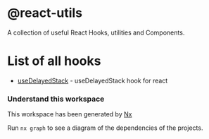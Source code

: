 # @react-utils
A collection of useful React Hooks, utilities and Components.

# List of all hooks
*   [useDelayedStack](/src/hooks/useDelayedStack/readme.md) - useDelayedStack hook for react



### Understand this workspace

This workspace has been generated by [Nx](https://nx.dev)

Run `nx graph` to see a diagram of the dependencies of the projects.
